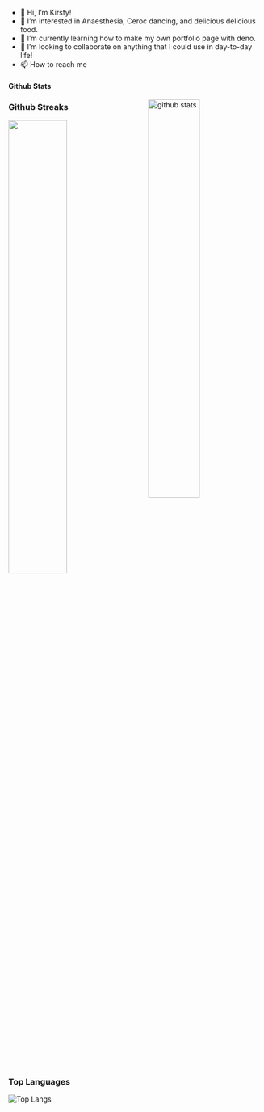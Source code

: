- 👋 Hi, I’m Kirsty!
- 👀 I’m interested in Anaesthesia, Ceroc dancing, and delicious delicious food. 
- 🌱 I’m currently learning how to make my own portfolio page with deno.
- 💞️ I’m looking to collaborate on anything that I could use in day-to-day life!
- 📫 How to reach me


#### Github Stats
<img src="https://github-readme-stats.vercel.app/api?username={Kirsty-Ammundsen}&show_icons=true&theme=gotham" alt="github stats" width="45%" align="right"/>

### Github Streaks
<img src="https://github-readme-streak-stats.herokuapp.com/?user=Kirsty-Ammundsen&theme=dark" width="48%" >

### Top Languages
 ![Top Langs](https://github-readme-stats.vercel.app/api/top-langs/?username=Kirsty-Ammundsen&layout=compact)


<!---
Kirsty-Ammundsen/Kirsty-Ammundsen is a ✨ special ✨ repository because its `README.md` (this file) appears on your GitHub profile.
You can click the Preview link to take a look at your changes.
--->
